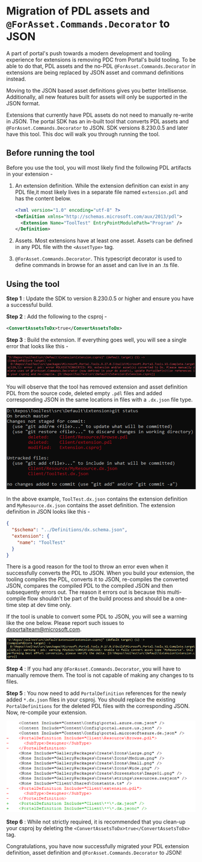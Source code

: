 <a name="migration-of-pdl-assets-and-forasset-commands-decorator-to-json"></a>
# Migration of PDL assets and <code>@ForAsset.Commands.Decorator</code> to JSON

A part of portal's push towards a modern development and tooling experience for extensions is removing PDC from Portal's build tooling. To be able to do that, PDL assets and the no-PDL `@ForAsset.Commands.Decorator` in extensions are being replaced by JSON asset and command definitions instead.

Moving to the JSON based asset definitions gives you better Intellisense. Additionally, all new features built for assets will only be supported in the JSON format.

Extensions that currently have PDL assets do not need to manually re-write in JSON. The portal SDK has an in-built tool that converts PDL assets and `@ForAsset.Commands.Decorator` to JSON. SDK versions 8.230.0.5 and later have this tool. This doc will walk you through running the tool.


<a name="migration-of-pdl-assets-and-forasset-commands-decorator-to-json-before-running-the-tool"></a>
## Before running the tool

Before you use the tool, you will most likely find the following PDL artifacts in your extension -

1. An extension definition. While the extension definition can exist in any PDL file,it most likely lives in a separate file named `extension.pdl` and has the content below.

    ```xml
    <?xml version="1.0" encoding="utf-8" ?>
    <Definition xmlns="http://schemas.microsoft.com/aux/2013/pdl">
      <Extension Name="ToolTest" EntryPointModulePath="Program" />
    </Definition>
    ```

1. Assets. Most extensions have at least one asset. Assets can be defined in any PDL file with the `<AssetType>` tag.

1. `@ForAsset.Commands.Decorator`. This typescript decorator is used to define commands in browse for an asset and can live in an .ts file.

<a name="migration-of-pdl-assets-and-forasset-commands-decorator-to-json-using-the-tool"></a>
## Using the tool

**Step 1** : Update the SDK to version 8.230.0.5 or higher and ensure you have a successful build.

**Step 2** : Add the following to the csproj -

```xml
<ConvertAssetsToDx>true</ConvertAssetsToDx>
```

**Step 3** : Build the extension. If everything goes well, you will see a single error that looks like this -

![alt-text](../media/declarative-pdl-migration/errorWhenToolRuns.png "Error when tool runs and converts PDL to JSON successfully")

You will observe that the tool has removed extension and asset definition PDL from the source code, deleted empty `.pdl` files and added corresponding JSON in the same locations in files with a `.dx.json` file type.

![alt-text](../media/declarative-pdl-migration/changesToFiles.png "Changes to files after the tool runs")

In the above example, `ToolTest.dx.json` contains the extension definition and `MyResource.dx.json` contains the asset definition. The extension definition in JSON looks like this  -

```json
{
  "$schema": "../Definitions/dx.schema.json",
  "extension": {
    "name": "ToolTest"
  }
}
```

There is a good reason for the tool to throw an error even when it successfully converts the PDL to JSON. When you build your extension, the tooling compiles the PDL, converts it to JSON, re-compiles the converted JSON, compares the compiled PDL to the compiled JSON and then subsequently errors out. The reason it errors out is because this multi-compile flow shouldn't be part of the build process and should be a one-time step at dev time only.

If the tool is unable to convert some PDL to JSON, you will see a warning like the one below. Please report such issues to dxportalteam@microsoft.com.

![alt-text](../media/declarative-pdl-migration/warningOnPartialConversion.png "Partial conversion warning")

**Step 4** : If you had any `@ForAsset.Commands.Decorator`, you will have to manually remove them. The tool is not capable of making any changes to ts files.

**Step 5** : You now need to add `PortalDefinition` references for the newly added `*.dx.json` files in your csproj. You should replace the existing `PortalDefinitions` for the deleted PDL files with the corresponding JSON. Now, re-compile your extension.

![alt-text](../media/declarative-pdl-migration/replacingPortalDefinition.png "Replacing PortalDefinition references")

**Step 6** : While not strictly required, it is recommended that you clean-up your csproj by deleting the `<ConvertAssetsToDx>true</ConvertAssetsToDx>` tag.

Congratulations, you have now successfully migrated your PDL extension definition, asset definition and `@ForAsset.Commands.Decorator` to JSON!

